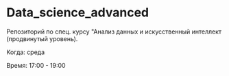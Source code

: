 # Data_science_advanced
Репозиторий по спец. курсу "Анализ данных и искусственный интеллект (продвинутый уровень).

Когда: среда

Время: 17:00 - 19:00
